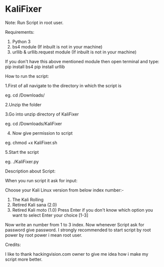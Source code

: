 # KaliFixer

Note: 
Run Script in root user.

Requirements:
1. Python 3
2. bs4 module (If inbuilt is not in your machine)
3. urllib & urllib.request module (If inbuilt is not in your machine)

If you don't have this above mentioned module then open terminal and type:
pip install bs4
pip install urllib

How to run the script:

1.First of all navigate to the directory in which the script is

eg. cd /Downloads/ 

2.Unzip the folder

3.Go into unzip directory of KaliFixer

eg. cd /Downloads/KaliFixer

4. Now give permission to script

eg. chmod +x KaliFixer.sh

5.Start the script

eg. ./KaliFixer.py

Description about Script:

When you run script it ask for input:

Choose your Kali Linux version from below index number:-
1. The Kali Rolling
2. Retired Kali sana (2.0)
3. Retired Kali moto (1.0)
Press Enter if you don't know which option you want to select
Enter your choice [1-3] 

Now write an number from 1 to 3 index. Now whenever Script ask for password give password. I strongly recommended to start script by root power by root power i mean root user.
  
Credits:

I like to thank hackingvision.com owner to give me idea how i make my script more better.
